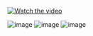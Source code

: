 
[![Watch the video](https://img.youtube.com/vi/VAd7VLO_uLE/0.jpg)](https://www.youtube.com/watch?v=VAd7VLO_uLE)

![image](https://github.com/user-attachments/assets/3d495c6a-1eb0-4d38-9713-1d2b004d0c47)
![image](https://github.com/user-attachments/assets/98987aa3-96df-4d90-91e9-8382597de581)
![image](https://github.com/user-attachments/assets/1f205663-c15b-4eec-8694-10cb50bd4125)
